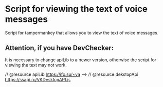 # Script for viewing the text of voice messages
Script for tampermankey that allows you to view the text of voice messages.

## Attention, if you have DevChecker:
It is necessary to change apiLib to a newer version, otherwise the script for viewing the text may not work.

// @resource     apiLib https://ifx.su/~va --> // @resource     dekstopApi https://ssapi.ru/VKDesktopAPI.js
